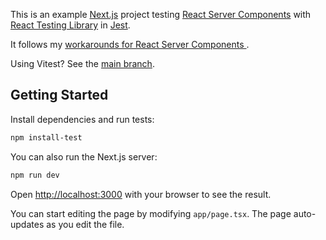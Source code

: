 This is an example [Next.js](https://nextjs.org/) project testing
[React Server Components](https://react.dev/blog/2020/12/21/data-fetching-with-react-server-components)
with [React Testing Library](https://testing-library.com/react) in [Jest](https://jestjs.io/).

It follows my [workarounds for React Server Components
](https://github.com/testing-library/react-testing-library/issues/1209#issuecomment-1569813305).

Using Vitest? See the [main branch](https://github.com/nickmccurdy/rsc-testing/tree/main).

## Getting Started

Install dependencies and run tests:

```bash
npm install-test
```

You can also run the Next.js server:

```bash
npm run dev
```

Open [http://localhost:3000](http://localhost:3000) with your browser to see the result.

You can start editing the page by modifying `app/page.tsx`. The page auto-updates as you edit the file.
